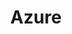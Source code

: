 ---
layout: taglayout
title: "Azure"
tag: azure
tags: [aws, azure, devops, powershell, cloudformation, dotnet, docker, kubernetes]
---